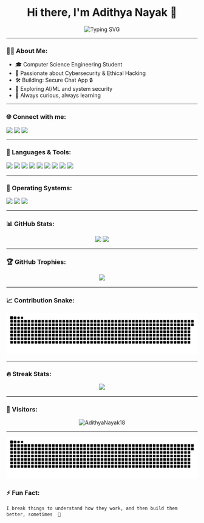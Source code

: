 <h1 align="center">Hi there, I'm Adithya Nayak 👋</h1>

<p align="center">
  <img src="https://readme-typing-svg.herokuapp.com?font=Fira+Code&duration=2000&pause=1000&color=00F7FF&center=true&vCenter=true&width=435&lines=Cybersecurity+Enthusiast;Frontend+Developer;ML+Beginner;Always+Learning+New+Things" alt="Typing SVG" />
</p>

---

### 👨‍💻 About Me:

- 🎓 Computer Science Engineering Student  
- 🔐 Passionate about Cybersecurity & Ethical Hacking  
- 🛠 Building: Secure Chat App 🔒  
- 🤖 Exploring AI/ML and system security  
- 💬 Always curious, always learning  

---

### 🌐 Connect with me:

<p align="left">
  <a href="https://www.linkedin.com/in/adithya-nayak-147320297/" target="_blank"><img src="https://img.shields.io/badge/LinkedIn-blue?style=flat&logo=linkedin"></a>
  <a href="https://leetcode.com/u/AdithyaNayak/" target="_blank"><img src="https://img.shields.io/badge/LeetCode-orange?style=flat&logo=leetcode"></a>
  <a href="nayak.adithya18@gmail.com"><img src="https://img.shields.io/badge/Gmail-red?style=flat&logo=gmail"></a>
</p>

---

### 🧰 Languages & Tools:

<p>
  <img src="https://img.shields.io/badge/Python-3670A0?style=for-the-badge&logo=python&logoColor=white"/>
  <img src="https://img.shields.io/badge/C++-00599C?style=for-the-badge&logo=c%2B%2B&logoColor=white"/>
  <img src="https://img.shields.io/badge/JavaScript-F7DF1E?style=for-the-badge&logo=javascript&logoColor=black"/>
  <img src="https://img.shields.io/badge/React-20232A?style=for-the-badge&logo=react&logoColor=61DAFB"/>
  <img src="https://img.shields.io/badge/Next.js-000000?style=for-the-badge&logo=next.js&logoColor=white"/>
  <img src="https://img.shields.io/badge/Tailwind_CSS-38B2AC?style=for-the-badge&logo=tailwind-css&logoColor=white"/>
  <img src="https://img.shields.io/badge/Firebase-ffca28?style=for-the-badge&logo=firebase&logoColor=black"/>
  <img src="https://img.shields.io/badge/Arduino-00979D?style=for-the-badge&logo=arduino&logoColor=white"/>
  <img src="https://img.shields.io/badge/STM32-03234B?style=for-the-badge&logo=stmicroelectronics&logoColor=white"/>
</p>

---

### 🧪 Operating Systems:

<p>
  <img src="https://img.shields.io/badge/Windows-0078D6?style=for-the-badge&logo=windows&logoColor=white"/>
  <img src="https://img.shields.io/badge/Linux-FCC624?style=for-the-badge&logo=linux&logoColor=black"/>
  <img src="https://img.shields.io/badge/macOS-000000?style=for-the-badge&logo=apple&logoColor=white"/>
</p>

---

### 📊 GitHub Stats:

<p align="center">
  <img src="https://github-readme-stats.vercel.app/api?username=AdithyaNayak18&show_icons=true&theme=radical" height="200"/>
  <img src="https://github-readme-stats.vercel.app/api/top-langs/?username=AdithyaNayak18&layout=compact&theme=radical" height="200"/>
</p>

---

### 🏆 GitHub Trophies:

<p align="center">
  <img src="https://github-profile-trophy.vercel.app/?username=AdithyaNayak18&theme=radical&no-frame=true&row=1&column=6" />
</p>

---

### 📈 Contribution Snake:

<p align="center">
  <img src="https://raw.githubusercontent.com/AdithyaNayak18/AdithyaNayak18/output/github-contribution-grid-snake.svg" />
</p>

---

### 🔥 Streak Stats:

<p align="center">
  <img src="https://github-readme-streak-stats.herokuapp.com?user=AdithyaNayak18&theme=radical&hide_border=true" />
</p>

---

### 👀 Visitors:

<p align="center">
  <img src="https://komarev.com/ghpvc/?username=AdithyaNayak18&label=Profile%20views&color=blue&style=flat" alt="AdithyaNayak18" />
</p>

---


<img src="https://raw.githubusercontent.com/AdithyaNayak18/AdithyaNayak18/output/github-contribution-grid-snake.svg" />


### ⚡ Fun Fact:
```text
I break things to understand how they work, and then build them better, sometimes  🧠

